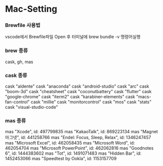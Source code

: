 # Mac-Setting

### Brewfile 사용법
vscode에서 Brewfile파일 Open 후 터미널에 brew bundle -v 명령어실행

### brew 종류
cask, gh, mas

### cask 종류
cask "aldente"
cask "anaconda"
cask "android-studio"
cask "arc"
cask "boom-3d"
cask "cheatsheet"
cask "coconutbattery"
cask "flutter"
cask "google-chrome"
cask "iterm2"
cask "karabiner-elements"
cask "macs-fan-control"
cask "millie"
cask "monitorcontrol"
cask "mos"
cask "stats"
cask "visual-studio-code"

### mas 종류
mas "Xcode", id: 497799835
mas "KakaoTalk", id: 869223134
mas "Magnet 마그넷", id: 441258766
mas "Endel: Focus, Sleep, Relax", id: 1346247457
mas "Microsoft Excel", id: 462058435
mas "Microsoft Word", id: 462054704
mas "Microsoft PowerPoint", id: 462062816 
mas "Goodnotes 6", id: 1444383602
mas "Tot", id: 1491071483
mas "Hidden Bar", id: 1452453066
mas "Speedtest by Ookla", id: 1153157709
